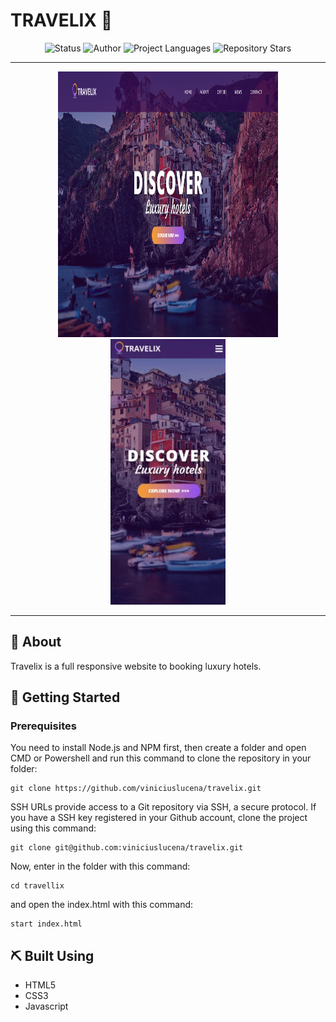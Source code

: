 # TRAVELIX 🏨

<div align="center">

![Status](https://img.shields.io/badge/status-finished-success.svg)
![Author](https://img.shields.io/badge/author-Vinicius%20Lucena-red)
![Project Languages](https://img.shields.io/github/languages/count/viniciuslucena/travelix?color=red)
![Repository Stars](https://img.shields.io/packagist/stars/viniciuslucena/travelix)

</div>

---
<div align="center">
  <img src="github/desktop-perspective.png" height="425" width="70%">
  <img src="github/gif-mobile.gif" height="425">
</div>

---

## 🧐 About <a name = "about"></a>

Travelix is a full responsive website to booking luxury hotels.

## 🏁 Getting Started <a name = "getting_started"></a>

<!-- These instructions will get you a copy of the project up and running on your local machine for development and testing purposes. See [deployment](#deployment) for notes on how to deploy the project on a live system. -->

### Prerequisites

You need to install Node.js and NPM first, then create a folder and open CMD or Powershell and run this command to clone the repository in your folder:

```
git clone https://github.com/viniciuslucena/travelix.git
```

SSH URLs provide access to a Git repository via SSH, a secure protocol. If you have a SSH key registered in your Github account, clone the project using this command:

```
git clone git@github.com:viniciuslucena/travelix.git
```

Now, enter in the folder with this command:

```
cd travellix
```

and open the index.html with this command:

```
start index.html
```
<!--
### Install dependencies


```
npm install
``` 
-->

## ⛏️ Built Using</a>

- HTML5
- CSS3
- Javascript

<!--
## ✍️ Authors <a name = "authors"></a>

- [@viniciuslucena](https://github.com/viniciuslucena) - Idea & Initial work

See also the list of [contributors](https://github.com/kylelobo/The-Documentation-Compendium/contributors) who participated in this project.

## 🎉 Acknowledgements <a name = "acknowledgement"></a>

- Hat tip to anyone whose code was used
- Inspiration
- References >
